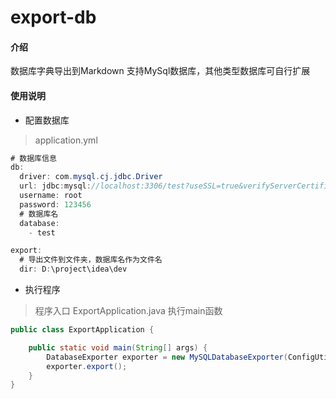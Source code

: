 # export-db

#### 介绍
数据库字典导出到Markdown
支持MySql数据库，其他类型数据库可自行扩展

#### 使用说明

- 配置数据库 
> application.yml
```java
# 数据库信息
db:
  driver: com.mysql.cj.jdbc.Driver
  url: jdbc:mysql://localhost:3306/test?useSSL=true&verifyServerCertificate=false&serverTimezone=Asia/Shanghai&useUnicode=true&characterEncoding=utf-8&zeroDateTimeBehavior=CONVERT_TO_NULL&allowMultiQueries=true
  username: root
  password: 123456
  # 数据库名
  database:
    - test

export:
  # 导出文件到文件夹，数据库名作为文件名
  dir: D:\project\idea\dev

```

- 执行程序
> 程序入口 ExportApplication.java 执行main函数
```java
public class ExportApplication {

    public static void main(String[] args) {
        DatabaseExporter exporter = new MySQLDatabaseExporter(ConfigUtil.loadConfig());
        exporter.export();
    }
}
```
